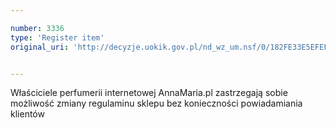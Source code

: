 ```yaml
---

number: 3336
type: 'Register item'
original_uri: 'http://decyzje.uokik.gov.pl/nd_wz_um.nsf/0/182FE33E5EFEFCA8C1257A33002D91C8?OpenDocument'


---
```


Właściciele perfumerii internetowej AnnaMaria.pl zastrzegają sobie możliwość zmiany regulaminu sklepu bez konieczności powiadamiania klientów
